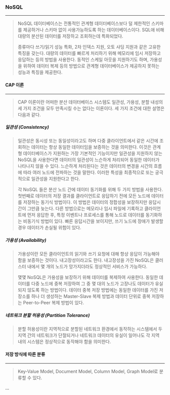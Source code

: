 ### NoSQL

------

> NoSQL 데이터베이스는 전통적인 관계형 데이터베이스보다 덜 제한적인 스키마를 제공하거나 스키마 없이 사용가능하도록 하는 데이터베이스이다. SQL애 비해 대량의 분산된 데이터를 저장하고 조회하는데 특화되었다.
>
> 종류마다 쓰기/읽기 성능 특화, 2차 인덱스 지원, 오토 샤딩 지원과 같은 고유한 특징을 갖는다. 대량의 데이터를 빠르게 처리하기 위해 메모리에 임시 저장하고 응답하는 등의 방법을 사용한다. 동적인 스케일 아웃을 지원하기도 하며, 가용성을 위하여 데이터 복제 등의 방법으로 관계형 데이터베이스가 제공하지 못하는 성능과 특징을 제공한다.





#### CAP 이론

------

> CAP 이론이란 어떠한 분산 데이터베이스 시스템도 일관성, 가용성, 분할 내성의 세 가지 조건을 모두 만족시킬 수는 없다는 이론이다. 세 가지 조건에 대한 설명은 다음과 같다.



##### 일관성 (Consistency)

> 일관성은 동시성 또는 동일성이라고도 하며 다중 클라이언트에서 같은 시간에 조회하는 데이터는 항상 동일한 데이터임을 보증하는 것을 의미한다. 이것은 관계형 데이터베이스가 지원하는 가장 기본적인 기능이지만 일관성을 지원하지 않는 NoSQL을 사용한다면 데이터의 일관성이 느슨하게 처리되어 동일한 데이터가 나타나지 않을 수 있다. 느슨하게 처리된다는 것은 데이터의 변경을 시간의 흐름에 따라 여러 노드에 전파하는 것을 말한다. 이러한 특성을 최종적으로 또는 궁극적으로 일관성을 지원한다고 한다.
>
> 각 NoSQL 들은 분산 노드 간에 데이터 동기화를 위해 두 가지 방법을 사용한다. 첫번째로 데이터의 저장 결과를 클라이언트로 응답하기 전에 모든 노드에 데이터를 저장하는 동기식 방법이다. 이 방법은 데이터의 정합성을 보장하지만 응답시간이 그만큼 늦는다. 다른 방법으로는 메모리나 임시 파일에 기록하고 클라이언트에 먼저 응답한 후, 특정 이벤트나 프로세스를 통해 노드로 데이터를 동기화하는 비동기식 방법이 있다. 빠른 응답시간을 보이지만, 쓰기 노드에 장애가 발생할 경우 데이터가 손실될 위험이 있다.



##### 가용성 (Availability)

> 가용성이란 모든 클라이언트의 읽기와 쓰기 요청에 대해 항상 응답이 가능해야 함을 보증하는 것이다. 내고장성이라고도 한다. 내고장성을 가진 NoSQL은 클러스터 내에서 몇 개의 노드가 망가지더라도 정상적인 서비스가 가능하다.
>
> 몇몇 NoSQL은 가용성을 보장하기 위해 데이터를 복제하여 사용한다. 동일한 데이터를 다중 노드에 중복 저장하여 그 중 몇 대의 노드가 고장나도 데이터가 유실되지 않도록 하는 방법이다. 데이터 중복 저장 방법에는 동일한 데이터를 가진 저장소를 하나 더 생성하는 Master-Slave 복제 방법과 데이터 단위로 중복 저장하는 Peer-to-Peer 복제 방법이 있다.



##### 네트워크 분할 허용성 (Partition Tolerance)

> 분할 허용성이란 지역적으로 분할된 네트워크 환경에서 동작하는 시스템에서 두 지역 간의 네트워크가 단절되거나 네트워크 데이터의 유실이 일어나도 각 지역 내의 시스템은 정상적으로 동작해야 함을 의미한다.





#### 저장 방식에 따른 분류

------

> Key-Value Model, Document Model, Column Model, Graph Model로 분류할 수 있다.

...